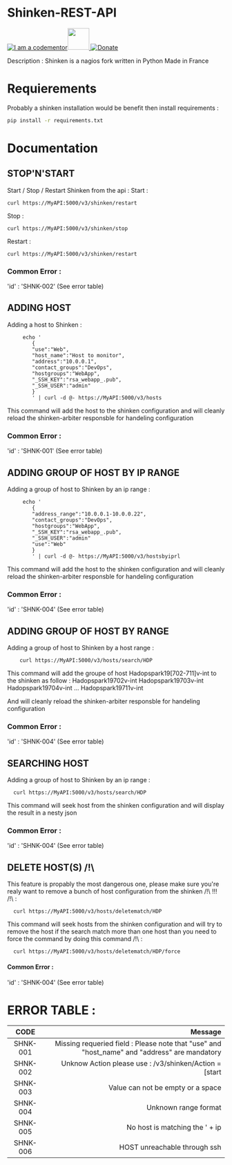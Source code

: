 # Shinken-REST-API
<a href="http://bitly.com/2grT54q"><img src="https://cdn.codementor.io/badges/i_am_a_codementor_dark.svg" alt="I am a codementor" style="max-width:100%"/></a><a href="http://bitly.com/2grT54q"><img src="http://www.shinken-monitoring.org/img/LogoFrameworkBlack.png" height="50"> 
 [![Donate](https://www.paypalobjects.com/en_US/i/btn/btn_donateCC_LG.gif)](https://www.paypal.com/cgi-bin/webscr?cmd=_s-xclick&hosted_button_id=WX4EKLLLV49WG)




Description : Shinken is a nagios fork written in Python Made in France

Requierements
================
Probably a shinken installation would be benefit 
then install requirements :
```bash
pip install -r requirements.txt 
```
Documentation
=============
## STOP'N'START

Start / Stop / Restart Shinken from the api : 
Start : 
```
curl https://MyAPI:5000/v3/shinken/restart
```
Stop : 
```
curl https://MyAPI:5000/v3/shinken/stop
```
Restart : 
```
curl https://MyAPI:5000/v3/shinken/restart
```
### Common Error : 
'id' : 'SHNK-002' (See error table)

## ADDING HOST
Adding a host to Shinken : 
```
     echo '
        {
        "use":"Web",
        "host_name":"Host to monitor",
        "address":"10.0.0.1",
        "contact_groups":"DevOps",
        "hostgroups":"WebApp",
        "_SSH_KEY":"rsa_webapp_.pub",
        "_SSH_USER":"admin"
        }
        ' | curl -d @- https://MyAPI:5000/v3/hosts
```
This command will add the host to the shinken configuration and will cleanly reload the shinken-arbiter responsble for handeling configuration

### Common Error : 
'id' : 'SHNK-001' (See error table)

##  ADDING GROUP OF HOST BY IP RANGE
Adding a group of host to Shinken by an ip range : 
```
     echo '
        {
        "address_range":"10.0.0.1-10.0.0.22",
        "contact_groups":"DevOps",
        "hostgroups":"WebApp",
        "_SSH_KEY":"rsa_webapp_.pub",
        "_SSH_USER":"admin"
        "use":"Web"
        }
        ' | curl -d @- https://MyAPI:5000/v3/hostsbyiprl
```
This command will add the host to the shinken configuration and will cleanly reload the shinken-arbiter responsble for handeling configuration

### Common Error : 
'id' : 'SHNK-004' (See error table)

##  ADDING GROUP OF HOST BY RANGE
Adding a group of host to Shinken by a host range : 
```
    curl https://MyAPI:5000/v3/hosts/search/HDP
```
This command will add the groupe of host Hadopspark19[702-711]v-int to the shinken as follow : 
Hadopspark19702v-int
Hadopspark19703v-int
Hadopspark19704v-int
...
Hadopspark19711v-int
 
 And will cleanly reload the shinken-arbiter responsble for handeling configuration

### Common Error : 
'id' : 'SHNK-004' (See error table)

## SEARCHING HOST

Adding a group of host to Shinken by an ip range : 
```
  curl https://MyAPI:5000/v3/hosts/search/HDP
```
This command will seek host from the shinken configuration and will display the result in a nesty json

### Common Error : 
'id' : 'SHNK-004' (See error table)


## DELETE HOST(S) /!\

This feature is propably the most dangerous one, please make sure you're realy want to remove a bunch of host configuration from the shinken /!\ !!! /!\ : 
```
  curl https://MyAPI:5000/v3/hosts/deletematch/HDP
```
This command will seek hosts from the shinken configuration and will try to remove the host if the search match more than one host than you need to force the command by doing this command /!\ : 
```
  curl https://MyAPI:5000/v3/hosts/deletematch/HDP/force
```


#### Common Error : 
'id' : 'SHNK-004' (See error table)


ERROR TABLE : 
=============
| CODE          | Message  |
|:-------------:| -----:|
| SHNK-001     | Missing requeried field : Please note that "use" and "host_name" and "address" are mandatory  |
|SHNK-002     | Unknow Action please use : /v3/shinken/Action = [start | restart | stop ]      |  
| SHNK-003 | Value can not be empty or a space   |  
| SHNK-004 | Unknown range format  |
|SHNK-005 | No host is matching the ' + ip  |
|SHNK-006|HOST unreachable through ssh|


